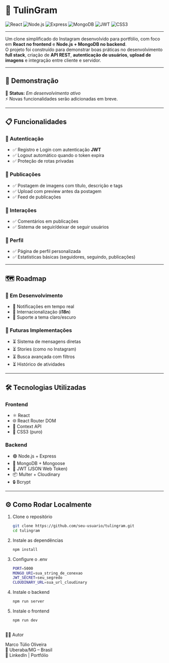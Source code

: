 # 📸 TulinGram  

![React](https://img.shields.io/badge/React-20232A?style=for-the-badge&logo=react&logoColor=61DAFB) 
![Node.js](https://img.shields.io/badge/Node.js-43853D?style=for-the-badge&logo=node.js&logoColor=white) 
![Express](https://img.shields.io/badge/Express.js-404D59?style=for-the-badge) 
![MongoDB](https://img.shields.io/badge/MongoDB-4EA94B?style=for-the-badge&logo=mongodb&logoColor=white) 
![JWT](https://img.shields.io/badge/JWT-black?style=for-the-badge&logo=JSON%20web%20tokens) 
![CSS3](https://img.shields.io/badge/CSS3-1572B6?style=for-the-badge&logo=css3&logoColor=white)  

---

Um clone simplificado do Instagram desenvolvido para portfólio, com foco em **React no frontend** e **Node.js + MongoDB no backend**.  
O projeto foi construído para demonstrar boas práticas no desenvolvimento **full stack**, criação de **API REST**, **autenticação de usuários**, **upload de imagens** e integração entre cliente e servidor.  

---

## 🚀 Demonstração  
📌 **Status:** _Em desenvolvimento ativo_  
⚡ Novas funcionalidades serão adicionadas em breve.  

---

## 📋 Funcionalidades  

### 🔐 Autenticação  
- ✅ Registro e Login com autenticação **JWT**
- ✅ Logout automático quando o token expira
- ✅ Proteção de rotas privadas  

### 📸 Publicações  
- ✅ Postagem de imagens com título, descrição e tags  
- ✅ Upload com preview antes da postagem  
- ✅ Feed de publicações  

### 💬 Interações  
- ✅ Comentários em publicações  
- ✅ Sistema de seguir/deixar de seguir usuários  

### 👤 Perfil  
- ✅ Página de perfil personalizada  
- ✅ Estatísticas básicas (seguidores, seguindo, publicações)  

---

## 🗺️ Roadmap  

### 🚧 Em Desenvolvimento  
- 🔄 Notificações em tempo real  
- 🔄 Internacionalização (**i18n**)  
- 🔄 Suporte a tema claro/escuro  

### 🔮 Futuras Implementações  
- ⏳ Sistema de mensagens diretas  
- ⏳ Stories (como no Instagram)  
- ⏳ Busca avançada com filtros  
- ⏳ Histórico de atividades  

---

## 🛠️ Tecnologias Utilizadas  

### Frontend  
- ⚛️ React  
- 🌐 React Router DOM  
- 🔔 Context API  
- 🎨 CSS3 (puro)  

### Backend  
- 🟢 Node.js + Express  
- 🍃 MongoDB + Mongoose  
- 🔐 JWT (JSON Web Token)  
- 📦 Multer + Cloudinary  
- 🔒 Bcrypt  

---

## ⚙️ Como Rodar Localmente  

1. Clone o repositório  
   ```bash
   git clone https://github.com/seu-usuario/tulingram.git
   cd tulingram
2. Instale as dependências 
   ```bash
   npm install
3. Configure o .env
   ```bash
   PORT=5000
   MONGO_URI=sua_string_de_conexao
   JWT_SECRET=seu_segredo
   CLOUDINARY_URL=sua_url_cloudinary
4. Instale o backend 
   ```bash
   npm run server
5. Instale o frontend  
   ```bash
   npm run dev
 
👨‍💻 Autor

Marco Túlio Oliveira  
📍 Uberaba/MG – Brasil  
🔗 LinkedIn
 | Portfólio
